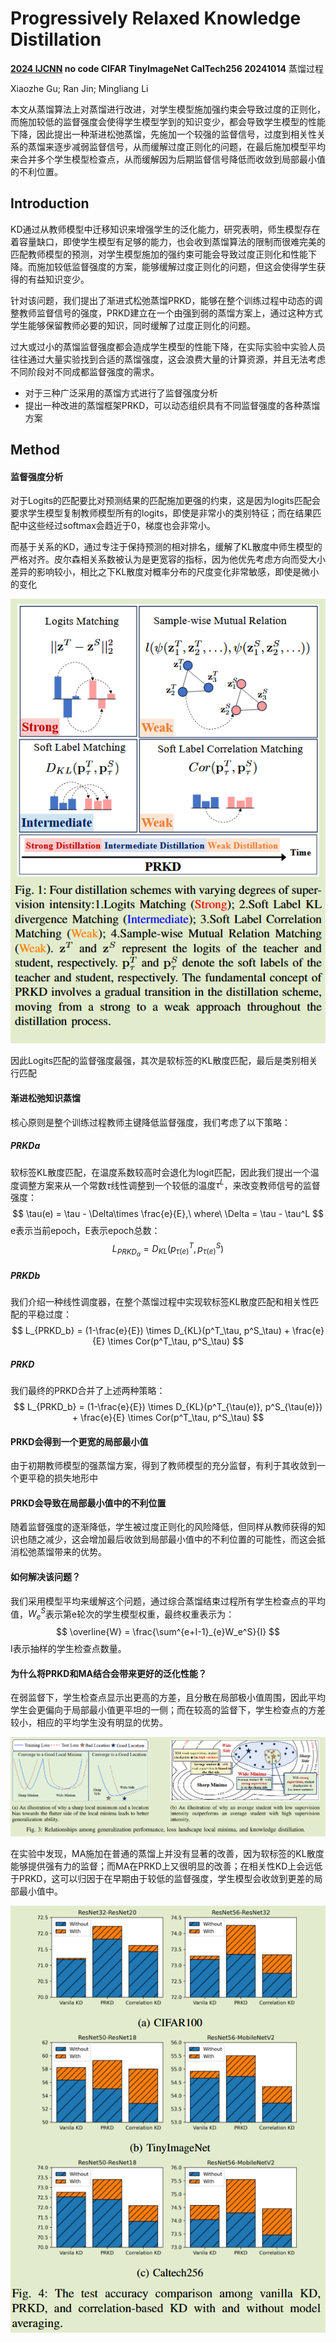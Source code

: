 # Progressively Relaxed Knowledge Distillation

**[2024 IJCNN](https://ieeexplore.ieee.org/abstract/document/10650544)	no code	CIFAR  TinyImageNet  CalTech256	20241014**	蒸馏过程

Xiaozhe Gu; Ran Jin; Mingliang Li

本文从蒸馏算法上对蒸馏进行改进，对学生模型施加强约束会导致过度的正则化，而施加较低的监督强度会使得学生模型学到的知识变少，都会导致学生模型的性能下降，因此提出一种渐进松弛蒸馏，先施加一个较强的监督信号，过度到相关性关系的蒸馏来逐步减弱监督信号，从而缓解过度正则化的问题，在最后施加模型平均来合并多个学生模型检查点，从而缓解因为后期监督信号降低而收敛到局部最小值的不利位置。

## Introduction

KD通过从教师模型中迁移知识来增强学生的泛化能力，研究表明，师生模型存在着容量缺口，即使学生模型有足够的能力，也会收到蒸馏算法的限制而很难完美的匹配教师模型的预测，对学生模型施加的强约束可能会导致过度正则化和性能下降。而施加较低监督强度的方案，能够缓解过度正则化的问题，但这会使得学生获得的有益知识变少。

针对该问题，我们提出了渐进式松弛蒸馏PRKD，能够在整个训练过程中动态的调整教师监督信号的强度，PRKD建立在一个由强到弱的蒸馏方案上，通过这种方式学生能够保留教师必要的知识，同时缓解了过度正则化的问题。

过大或过小的蒸馏监督强度都会造成学生模型的性能下降，在实际实验中实验人员往往通过大量实验找到合适的蒸馏强度，这会浪费大量的计算资源，并且无法考虑不同阶段对不同成都监督强度的需求。

- 对于三种广泛采用的蒸馏方式进行了监督强度分析
- 提出一种改进的蒸馏框架PRKD，可以动态组织具有不同监督强度的各种蒸馏方案

## Method

#### 监督强度分析

对于Logits的匹配要比对预测结果的匹配施加更强的约束，这是因为logits匹配会要求学生模型复制教师模型所有的logits，即使是非常小的类别特征；而在结果匹配中这些经过softmax会趋近于0，梯度也会非常小。

而基于关系的KD，通过专注于保持预测的相对排名，缓解了KL散度中师生模型的严格对齐。皮尔森相关系数被认为是更宽容的指标，因为他优先考虑方向而受大小差异的影响较小，相比之下KL散度对概率分布的尺度变化非常敏感，即使是微小的变化

![image-20241014165339957](imgs/image-20241014165339957.png)

因此Logits匹配的监督强度最强，其次是软标签的KL散度匹配，最后是类别相关行匹配

#### 渐进松弛知识蒸馏

核心原则是整个训练过程教师主键降低监督强度，我们考虑了以下策略：

##### PRKDa

软标签KL散度匹配，在温度系数较高时会退化为logit匹配，因此我们提出一个温度调整方案来从一个常数$\tau$线性调整到一个较低的温度$\tau^L$，来改变教师信号的监督强度：
$$
\tau(e) = \tau - \Delta\times \frac{e}{E},\ where\ \Delta = \tau - \tau^L
$$
e表示当前epoch，E表示epoch总数：
$$
L_{PRKD_a} = D_{KL}(p^T_{\tau(e)}, p^S_{\tau(e)})
$$

##### PRKDb

我们介绍一种线性调度器，在整个蒸馏过程中实现软标签KL散度匹配和相关性匹配的平稳过度：
$$
L_{PRKD_b} = (1-\frac{e}{E}) \times D_{KL}(p^T_\tau, p^S_\tau) + \frac{e}{E} \times Cor(p^T_\tau, p^S_\tau)
$$

##### PRKD

我们最终的PRKD合并了上述两种策略：
$$
L_{PRKD_b} = (1-\frac{e}{E}) \times D_{KL}(p^T_{\tau(e)}, p^S_{\tau(e)}) + \frac{e}{E} \times Cor(p^T_\tau, p^S_\tau)
$$

#### PRKD会得到一个更宽的局部最小值

由于初期教师模型的强蒸馏方案，得到了教师模型的充分监督，有利于其收敛到一个更平稳的损失地形中

#### PRKD会导致在局部最小值中的不利位置

随着监督强度的逐渐降低，学生被过度正则化的风险降低，但同样从教师获得的知识也随之减少，这会增加最后收敛到局部最小值中的不利位置的可能性，而这会抵消松弛蒸馏带来的优势。

#### 如何解决该问题？

我们采用模型平均来缓解这个问题，通过综合蒸馏结束过程所有学生检查点的平均值，$W^S_e$表示第e轮次的学生模型权重，最终权重表示为：
$$
\overline{W} = \frac{\sum^{e+I-1}_{e}W_e^S}{I}
$$
I表示抽样的学生检查点数量。

#### 为什么将PRKD和MA结合会带来更好的泛化性能？

在弱监督下，学生检查点显示出更高的方差，且分散在局部极小值周围，因此平均学生会更偏向于局部最小值更平坦的一侧；而在较高的监督下，学生检查点的方差较小，相应的平均学生没有明显的优势。

![image-20241014174426491](imgs/image-20241014174426491.png)

在实验中发现，MA施加在普通的蒸馏上并没有显著的改善，因为软标签的KL散度能够提供强有力的监督；而MA在PRKD上又很明显的改善；在相关性KD上会远低于PRKD，这可以归因于在早期由于较低的监督强度，学生模型会收敛到更差的局部最小值中。

![image-20241014174910459](imgs/image-20241014174910459.png)